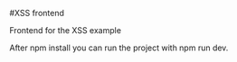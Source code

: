 #XSS frontend

Frontend for the XSS example

After npm install you can run the project with npm run dev.